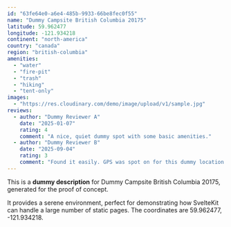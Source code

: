 ```yaml
---
id: "63fe64e0-a6e4-485b-9933-66be8fec0f55"
name: "Dummy Campsite British Columbia 20175"
latitude: 59.962477
longitude: -121.934218
continent: "north-america"
country: "canada"
region: "british-columbia"
amenities:
  - "water"
  - "fire-pit"
  - "trash"
  - "hiking"
  - "tent-only"
images:
  - "https://res.cloudinary.com/demo/image/upload/v1/sample.jpg"
reviews:
  - author: "Dummy Reviewer A"
    date: "2025-01-07"
    rating: 4
    comment: "A nice, quiet dummy spot with some basic amenities."
  - author: "Dummy Reviewer B"
    date: "2025-09-04"
    rating: 3
    comment: "Found it easily. GPS was spot on for this dummy location."
---
```


This is a **dummy description** for Dummy Campsite British Columbia 20175, generated for the proof of concept.

It provides a serene environment, perfect for demonstrating how SvelteKit can handle a large number of static pages. The coordinates are 59.962477, -121.934218.
